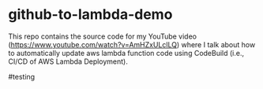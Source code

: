 # github-to-lambda-demo

This repo contains the source code for my YouTube video (https://www.youtube.com/watch?v=AmHZxULclLQ) where I talk about how to automatically update aws lambda function code using CodeBuild (i.e., CI/CD of AWS Lambda Deployment).


#testing
